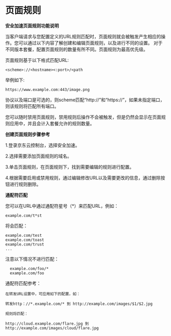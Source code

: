 
# 页面规则

**安全加速页面规则功能说明**

当客户端请求与您配置定义的URL规则匹配时，页面规则就会被触发产生相应的操作。您可以通过以下内容了解创建和编辑页面规则，以及进行不同的设置。
对于不同版本套餐，配置页面规则的数量有所不同。页面规则为最高优先级。


页面规则基于以下格式匹配URL:

    <scheme>://<hostname><:port>/<path

举例如下:

    https://www.example.com:443/image.png

协议以及端口是可选的，则scheme匹配“http://”和“https://”，如果未指定端口，则该规则将匹配所有端口。


您可以随时禁用页面规则，禁用规则后操作不会被触发，但是仍然会显示在页面规则应用中，并且会计入套餐允许的规则数量。


**创建页面规则步骤参考**


1.登录京东云控制台，选择安全加速。

2.选择需要添加页面规则的域名。

3.单击页面规则，在页面规则下，找到需要编辑的规则进行配置。

4.根据需要启用或禁用规则，通过编辑修改URL以及需要更改的信息，通过删除按钮进行规则删除。


**通配符匹配**

您可以在URL中通过通配符星号（*）来匹配URL，例如：

    example.com/t*st

将会匹配：

    example.com/test
    example.com/toast
    example.com/trust
    ...

注意以下情况不进行匹配：

      example.com/foo/*
      example.com/foo

通配符匹配参考：

    在转发URL设置中，可应用如下的配置，如：

    转发http：//*.example.com/* 到 http://example.com/images/$1/$2.jpg

    规则将匹配：

    http://cloud.example.com/flare.jpg 到 http://example.com/images/cloud/flare.jpg
